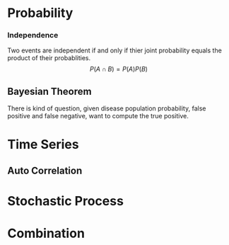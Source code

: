 # Probability

### Independence

Two events are independent if and only if thier joint probability equals the product of their probablities. 
$$
P(A\cap B) = P(A)P(B)
$$

## Bayesian Theorem

There is kind of question, given disease population probability, false positive and false negative, want to compute the true positive.



# Time Series

## Auto Correlation





# Stochastic Process



# Combination
